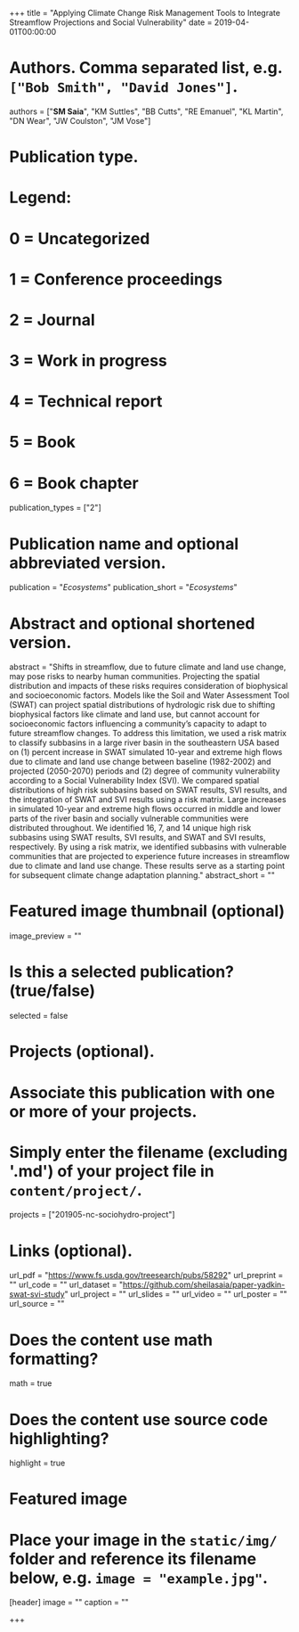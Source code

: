 +++
title = "Applying Climate Change Risk Management Tools to Integrate Streamflow Projections and Social Vulnerability"
date = 2019-04-01T00:00:00

# Authors. Comma separated list, e.g. `["Bob Smith", "David Jones"]`.
authors = ["**SM Saia**", "KM Suttles", "BB Cutts", "RE Emanuel", "KL Martin", "DN Wear", "JW Coulston", "JM Vose"]

# Publication type.
# Legend:
# 0 = Uncategorized
# 1 = Conference proceedings
# 2 = Journal
# 3 = Work in progress
# 4 = Technical report
# 5 = Book
# 6 = Book chapter
publication_types = ["2"]

# Publication name and optional abbreviated version.
publication = "*Ecosystems*"
publication_short = "*Ecosystems*"

# Abstract and optional shortened version.
abstract = "Shifts in streamflow, due to future climate and land use change, may pose risks to nearby human communities. Projecting the spatial distribution and impacts of these risks requires consideration of biophysical and socioeconomic factors. Models like the Soil and Water Assessment Tool (SWAT) can project spatial distributions of hydrologic risk due to shifting biophysical factors like climate and land use, but cannot account for socioeconomic factors influencing a community’s capacity to adapt to future streamflow changes. To address this limitation, we used a risk matrix to classify subbasins in a large river basin in the southeastern USA based on (1) percent increase in SWAT simulated 10-year and extreme high flows due to climate and land use change between baseline (1982-2002) and projected (2050-2070) periods and (2) degree of community vulnerability according to a Social Vulnerability Index (SVI). We compared spatial distributions of high risk subbasins based on SWAT results, SVI results, and the integration of SWAT and SVI results using a risk matrix. Large increases in simulated 10-year and extreme high flows occurred in middle and lower parts of the river basin and socially vulnerable communities were distributed throughout. We identified 16, 7, and 14 unique high risk subbasins using SWAT results, SVI results, and SWAT and SVI results, respectively. By using a risk matrix, we identified subbasins with vulnerable communities that are projected to experience future increases in streamflow due to climate and land use change. These results serve as a starting point for subsequent climate change adaptation planning."
abstract_short = ""

# Featured image thumbnail (optional)
image_preview = ""

# Is this a selected publication? (true/false)
selected = false

# Projects (optional).
#   Associate this publication with one or more of your projects.
#   Simply enter the filename (excluding '.md') of your project file in `content/project/`.
projects = ["201905-nc-sociohydro-project"]

# Links (optional).
url_pdf = "https://www.fs.usda.gov/treesearch/pubs/58292"
url_preprint = ""
url_code = ""
url_dataset = "https://github.com/sheilasaia/paper-yadkin-swat-svi-study"
url_project = ""
url_slides = ""
url_video = ""
url_poster = ""
url_source = ""

# Does the content use math formatting?
math = true

# Does the content use source code highlighting?
highlight = true

# Featured image
# Place your image in the `static/img/` folder and reference its filename below, e.g. `image = "example.jpg"`.
[header]
image = ""
caption = ""

+++